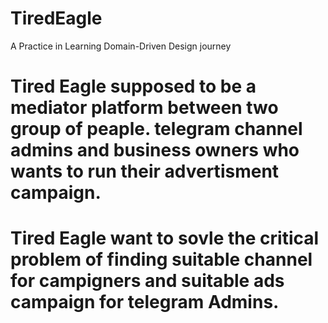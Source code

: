 # TiredEagle
A Practice in Learning Domain-Driven Design journey

# Tired Eagle supposed to be a mediator platform between two group of peaple. telegram channel admins and business owners who wants to run their advertisment campaign.
# Tired Eagle want to sovle the critical problem of finding suitable channel for campigners and suitable ads campaign for  telegram Admins.

